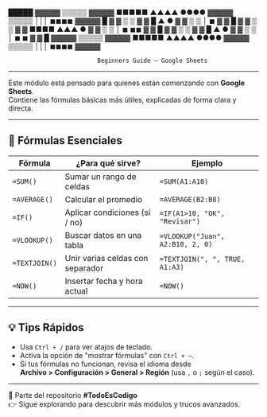 

█████  ▓▓▓▓▓  ▒▒▒▒▒  ▓▓▓▓▓       ■■■■■    ▲▲▲▲     ●●●●  ▓▓▓▓▓  ▒▒▒▒▒   │││  ◼◼◼◼   ▓▓▓▓▓
  █    ▓   ▓  ▒   ▒  ▓   ▓       █        ▲        ●     ▓   ▓  ▒   ▒    │   ◼        ▓   ▓
  █    ▓   ▓  ▒   ▒  ▓   ▓       ■■■■     ▲▲▲      ●     ▓   ▓  ▒   ▒    │   ◼  ◼◼   ▓   ▓
  █    ▓   ▓  ▒   ▒  ▓   ▓       █          ▲      ●     ▓   ▓  ▒   ▒    │   ◼   ◼    ▓   ▓
  █    ▓▓▓▓▓  ▒▒▒▒▒  ▓▓▓▓▓       ■■■■■   ▲▲▲▲      ●●●●  ▓▓▓▓▓  ▒▒▒▒▒   │││  ◼◼◼◼    ▓▓▓▓▓
 
                             Beginners Guide – Google Sheets
--------------------------------------------------------------------------------

Este módulo está pensado para quienes están comenzando con **Google Sheets**.  
Contiene las fórmulas básicas más útiles, explicadas de forma clara y directa.

---

## 🧮 Fórmulas Esenciales

| Fórmula      | ¿Para qué sirve?                              | Ejemplo                           |
|--------------|-----------------------------------------------|-----------------------------------|
| `=SUM()`     | Sumar un rango de celdas                      | `=SUM(A1:A10)`                    |
| `=AVERAGE()` | Calcular el promedio                          | `=AVERAGE(B2:B8)`                 |
| `=IF()`      | Aplicar condiciones (sí / no)                 | `=IF(A1>10, "OK", "Revisar")`     |
| `=VLOOKUP()` | Buscar datos en una tabla                     | `=VLOOKUP("Juan", A2:B10, 2, 0)`  |
| `=TEXTJOIN()`| Unir varias celdas con separador              | `=TEXTJOIN(", ", TRUE, A1:A3)`    |
| `=NOW()`     | Insertar fecha y hora actual                  | `=NOW()`                          |

---

## 💡 Tips Rápidos

- Usa `Ctrl + /` para ver atajos de teclado.
- Activa la opción de "mostrar fórmulas" con `Ctrl + ~`.
- Si tus fórmulas no funcionan, revisa el idioma desde  
  **Archivo > Configuración > General > Región** (usa `,` o `;` según el caso).

---

📁 Parte del repositorio **#TodoEsCodigo**  
👉 Sigue explorando para descubrir más módulos y trucos avanzados.

